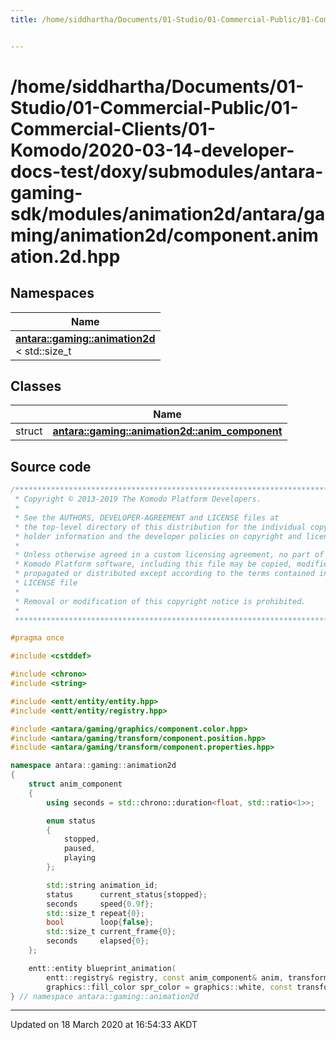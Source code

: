 ```yaml
---
title: /home/siddhartha/Documents/01-Studio/01-Commercial-Public/01-Commercial-Clients/01-Komodo/2020-03-14-developer-docs-test/doxy/submodules/antara-gaming-sdk/modules/animation2d/antara/gaming/animation2d/component.animation.2d.hpp


---
```


# /home/siddhartha/Documents/01-Studio/01-Commercial-Public/01-Commercial-Clients/01-Komodo/2020-03-14-developer-docs-test/doxy/submodules/antara-gaming-sdk/modules/animation2d/antara/gaming/animation2d/component.animation.2d.hpp







## Namespaces

| Name           |
| -------------- |
| **[antara::gaming::animation2d](Namespaces/namespaceantara_1_1gaming_1_1animation2d.md)** <br>< std::size_t  |

## Classes

|                | Name           |
| -------------- | -------------- |
| struct | **[antara::gaming::animation2d::anim_component](Classes/structantara_1_1gaming_1_1animation2d_1_1anim__component.md)**  |













## Source code

```cpp
/******************************************************************************
 * Copyright © 2013-2019 The Komodo Platform Developers.                      *
 *                                                                            *
 * See the AUTHORS, DEVELOPER-AGREEMENT and LICENSE files at                  *
 * the top-level directory of this distribution for the individual copyright  *
 * holder information and the developer policies on copyright and licensing.  *
 *                                                                            *
 * Unless otherwise agreed in a custom licensing agreement, no part of the    *
 * Komodo Platform software, including this file may be copied, modified,     *
 * propagated or distributed except according to the terms contained in the   *
 * LICENSE file                                                               *
 *                                                                            *
 * Removal or modification of this copyright notice is prohibited.            *
 *                                                                            *
 ******************************************************************************/

#pragma once

#include <cstddef> 

#include <chrono> 
#include <string> 

#include <entt/entity/entity.hpp>   
#include <entt/entity/registry.hpp> 

#include <antara/gaming/graphics/component.color.hpp>       
#include <antara/gaming/transform/component.position.hpp>   
#include <antara/gaming/transform/component.properties.hpp> 

namespace antara::gaming::animation2d
{
    struct anim_component
    {
        using seconds = std::chrono::duration<float, std::ratio<1>>;

        enum status
        {
            stopped,
            paused,
            playing
        };

        std::string animation_id;
        status      current_status{stopped};
        seconds     speed{0.9f};
        std::size_t repeat{0};
        bool        loop{false};
        std::size_t current_frame{0};
        seconds     elapsed{0};
    };

    entt::entity blueprint_animation(
        entt::registry& registry, const anim_component& anim, transform::position_2d pos = math::vec2f::scalar(0.f),
        graphics::fill_color spr_color = graphics::white, const transform::properties& prop = {}) noexcept;
} // namespace antara::gaming::animation2d
```


-------------------------------

Updated on 18 March 2020 at 16:54:33 AKDT
